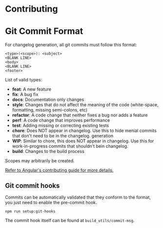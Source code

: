 # Contributing

# Git Commit Format


For changelog generation, all git commits must follow this format:

    <type>(<scope>): <subject>
    <BLANK LINE>
    <body>
    <BLANK LINE>
    <footer>


List of valid types:

* **feat**: A new feature
* **fix**: A bug fix
* **docs**: Documentation only changes
* **style**: Changes that do not affect the meaning of the code (white-space, formatting, missing
  semi-colons, etc)
* **refactor**: A code change that neither fixes a bug nor adds a feature
* **perf**: A code change that improves performance
* **test**: Adding missing or correcting existing tests
* **chore**: Does NOT appear in changelog. Use this to hide menial commits that don't need to be in the changelog.
  generation
* **WIP**: Similar to chore, this does NOT appear in changelog. Use this for work-in-progress commits that shouldn't bein changelog.
* **build**: Changes to the build process

Scopes may arbitrarily be created.

[Refer to Angular's contributing guide for more details.](https://github.com/angular/angular.js/blob/master/DEVELOPERS.md)


## Git commit hooks

Commits can be automatically validated that they conform to the format, you just need to enable the pre-commit hook.

    npm run setup:git-hooks

The commit hook itself can be found at `build_utils/commit-msg`.
